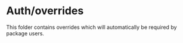 # Auth/overrides

This folder contains overrides which will automatically be required by package users.
